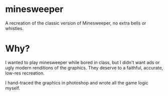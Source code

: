 # minesweeper
A recreation of the classic version of Minesweeper, no extra bells or whistles.

# Why?
I wanted to play minesweeper while bored in class, but I didn't want ads or ugly modern renditions of the graphics.
They deserve to a faithful, accurate, low-res recreation.

I hand-traced the graphics in photoshop and wrote all the game logic myself.
